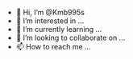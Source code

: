 - 👋 Hi, I’m @Kmb995s
- 👀 I’m interested in ...
- 🌱 I’m currently learning ...
- 💞️ I’m looking to collaborate on ...
- 📫 How to reach me ...

<!---
Kmb995s/Kmb995s is a ✨ special ✨ repository because its `README.md` (this file) appears on your GitHub profile.
You can click the Preview link to take a look at your changes.
--->
